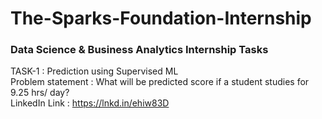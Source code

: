 # The-Sparks-Foundation-Internship
### Data Science &amp; Business Analytics Internship Tasks

TASK-1 : Prediction using Supervised ML\
Problem statement : What will be predicted score if a student studies for 9.25 hrs/ day?\
LinkedIn Link : https://lnkd.in/ehiw83D


